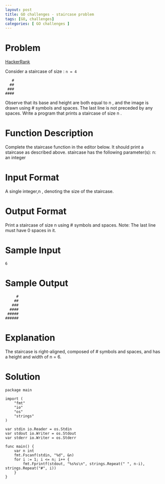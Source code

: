 ```yaml
---
layout: post
title: GO challenges - staircase problem
tags: [GO, challenges]
categories: [ GO challenges ]
---
```

# Problem
[HackerRank](https://www.hackerrank.com/challenges/staircase/problem)

Consider a staircase of size : ```n = 4```  

```
   #
  ##
 ###
####

```

Observe that its base and height are both equal to n , and the image is drawn using # symbols and spaces. The last line is not preceded by any spaces.
Write a program that prints a staircase of size n .

# Function Description
Complete the staircase function in the editor below. It should print a staircase as described above.
staircase has the following parameter(s):
n: an integer

# Input Format
A single integer,n , denoting the size of the staircase.

# Output Format
Print a staircase of size n using # symbols and spaces.
Note: The last line must have 0 spaces in it.

# Sample Input
```
6 
```
# Sample Output
```
     #
    ##
   ###
  ####
 #####
######

```
# Explanation

The staircase is right-aligned, composed of # symbols and spaces, and has a height and width of n = 6.
     
# Solution 
```
package main

import (
    "fmt"
    "io"
    "os"
    "strings"
)

var stdin io.Reader = os.Stdin
var stdout io.Writer = os.Stdout
var stderr io.Writer = os.Stderr

func main() {
    var n int
    fmt.Fscanf(stdin, "%d", &n)
    for i := 1; i <= n; i++ {
        fmt.Fprintf(stdout, "%s%s\n", strings.Repeat(" ", n-i), strings.Repeat("#", i))
    }
}
  


    
```
